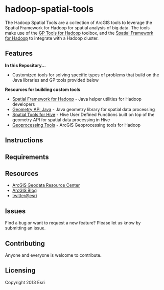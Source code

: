 hadoop-spatial-tools
====================

The Hadoop Spatial Tools are a collection of ArcGIS tools to leverage the Spatial Framework for Hadoop for spatial analysis of big data.  The tools make use of the [GP Tools for Hadoop](https://github.com/Esri/gp-tools-hadoop) toolbox, and the [Spatial Framework for Hadoop](https://github.com/Esri/spatial-framework-hadoop) to integrate with a Hadoop cluster.

## Features

**In this Repository...**
* Customized tools for solving specific types of problems that build on the Java libraries and GP tools provided below

**Resources for building custom tools**
* [Spatial Framework for Hadoop](https://github.com/Esri/spatial-framework-hadoop) - Java helper utilities for Hadoop developers
* [Geometry API Java](https://github.com/Esri/geometry-api-java) - Java geometry library for spatial data processing 
* [Spatial Tools for Hive](https://github.com/Esri/spatial-tools-hive) - Hive User Defined Functions built on top of the geometry API for spatial data processing in Hive
* [Geoprocessing Tools](https://github.com/Esri/gp-tools-hadoop) - ArcGIS Geoprocessing tools for Hadoop

## Instructions

## Requirements

## Resources

* [ArcGIS Geodata Resource Center]( http://resources.arcgis.com/en/communities/geodata/)
* [ArcGIS Blog](http://blogs.esri.com/esri/arcgis/)
* [twitter@esri](http://twitter.com/esri)

## Issues

Find a bug or want to request a new feature?  Please let us know by submitting an issue.

## Contributing

Anyone and everyone is welcome to contribute. 

## Licensing
Copyright 2013 Esri
